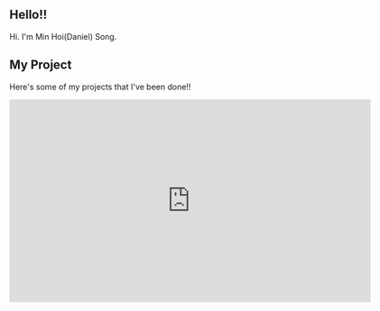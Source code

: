 ## Hello!!
Hi. I'm Min Hoi(Daniel) Song.

## My Project
Here's some of my projects that I've been done!!
<iframe width="640" height="360" src="https://www.youtube.com/embed/vXwfGDn1Gmo" frameborder="0" gesture="media" allowfullscreen=""></iframe>
